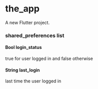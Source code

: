 # the_app

A new Flutter project.

### shared_preferences list
#### Bool login_status
true for user logged in and false otherwise
#### String last_login
last time the user logged in